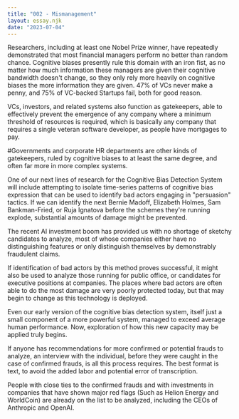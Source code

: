 ```yaml
---
title: "002 - Mismanagement"
layout: essay.njk
date: "2023-07-04"
---
```


Researchers, including at least one Nobel Prize winner, have repeatedly demonstrated that most financial managers perform no better than random chance. Cognitive biases presently rule this domain with an iron fist, as no matter how much information these managers are given their cognitive bandwidth doesn't change, so they only rely more heavily on cognitive biases the more information they are given. 47% of VCs never make a penny, and 75% of VC-backed Startups fail, both for good reason.

VCs, investors, and related systems also function as gatekeepers, able to effectively prevent the emergence of any company where a minimum threshold of resources is required, which is basically any company that requires a single veteran software developer, as people have mortgages to pay.

#Governments and corporate HR departments are other kinds of gatekeepers, ruled by cognitive biases to at least the same degree, and often far more in more complex systems.

One of our next lines of research for the Cognitive Bias Detection System will include attempting to isolate time-series patterns of cognitive bias expression that can be used to identify bad actors engaging in "persuasion" tactics. If we can identify the next Bernie Madoff, Elizabeth Holmes, Sam Bankman-Fried, or Ruja Ignatova before the schemes they're running explode, substantial amounts of damage might be prevented.

The recent AI investment boom has provided us with no shortage of sketchy candidates to analyze, most of whose companies either have no distinguishing features or only distinguish themselves by demonstrably fraudulent claims.

If identification of bad actors by this method proves successful, it might also be used to analyze those running for public office, or candidates for executive positions at companies. The places where bad actors are often able to do the most damage are very poorly protected today, but that may begin to change as this technology is deployed.

Even our early version of the cognitive bias detection system, itself just a small component of a more powerful system, managed to exceed average human performance. Now, exploration of how this new capacity may be applied truly begins.

If anyone has recommendations for more confirmed or potential frauds to analyze, an interview with the individual, before they were caught in the case of confirmed frauds, is all this process requires. The best format is text, to avoid the added labor and potential error of transcription.

People with close ties to the confirmed frauds and with investments in companies that have shown major red flags (Such as Helion Energy and WorldCoin) are already on the list to be analyzed, including the CEOs of Anthropic and OpenAI.